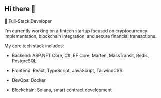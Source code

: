 ## Hi there 👋

🚀 Full-Stack Developer

I'm currently working on a fintech startup focused on cryptocurrency implementation, blockchain integration, and secure financial transactions.

My core tech stack includes:

  - Backend: ASP.NET Core, C#, EF Core, Marten, MassTransit, Redis, PostgreSQL
    
  - Frontend: React, TypeScript, JavaScript, TailwindCSS
    
  - DevOps: Docker
    
  - Blockchain: Solana, smart contract development

